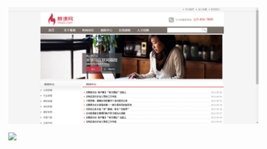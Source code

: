 ![](https://github.com/lovedly/learngit/raw/mastermaster/images/企业网站list.png)  


![](http://www.baidu.com/img/bdlogo.gif) 
